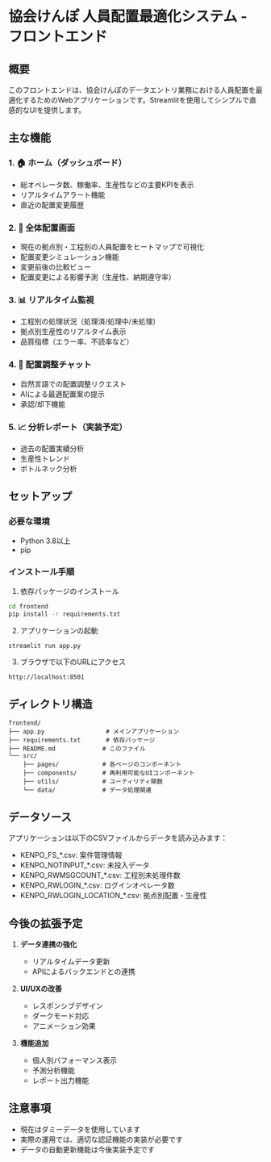 # 協会けんぽ 人員配置最適化システム - フロントエンド

## 概要
このフロントエンドは、協会けんぽのデータエントリ業務における人員配置を最適化するためのWebアプリケーションです。Streamlitを使用してシンプルで直感的なUIを提供します。

## 主な機能

### 1. 🏠 ホーム（ダッシュボード）
- 総オペレータ数、稼働率、生産性などの主要KPIを表示
- リアルタイムアラート機能
- 直近の配置変更履歴

### 2. 👥 全体配置画面
- 現在の拠点別・工程別の人員配置をヒートマップで可視化
- 配置変更シミュレーション機能
- 変更前後の比較ビュー
- 配置変更による影響予測（生産性、納期遵守率）

### 3. 📊 リアルタイム監視
- 工程別の処理状況（処理済/処理中/未処理）
- 拠点別生産性のリアルタイム表示
- 品質指標（エラー率、不読率など）

### 4. 💬 配置調整チャット
- 自然言語での配置調整リクエスト
- AIによる最適配置案の提示
- 承認/却下機能

### 5. 📈 分析レポート（実装予定）
- 過去の配置実績分析
- 生産性トレンド
- ボトルネック分析

## セットアップ

### 必要な環境
- Python 3.8以上
- pip

### インストール手順

1. 依存パッケージのインストール
```bash
cd frontend
pip install -r requirements.txt
```

2. アプリケーションの起動
```bash
streamlit run app.py
```

3. ブラウザで以下のURLにアクセス
```
http://localhost:8501
```

## ディレクトリ構造

```
frontend/
├── app.py                 # メインアプリケーション
├── requirements.txt       # 依存パッケージ
├── README.md             # このファイル
└── src/
    ├── pages/            # 各ページのコンポーネント
    ├── components/       # 再利用可能なUIコンポーネント
    ├── utils/            # ユーティリティ関数
    └── data/             # データ処理関連
```

## データソース

アプリケーションは以下のCSVファイルからデータを読み込みます：
- KENPO_FS_*.csv: 案件管理情報
- KENPO_NOTINPUT_*.csv: 未投入データ
- KENPO_RWMSGCOUNT_*.csv: 工程別未処理件数
- KENPO_RWLOGIN_*.csv: ログインオペレータ数
- KENPO_RWLOGIN_LOCATION_*.csv: 拠点別配置・生産性

## 今後の拡張予定

1. **データ連携の強化**
   - リアルタイムデータ更新
   - APIによるバックエンドとの連携

2. **UI/UXの改善**
   - レスポンシブデザイン
   - ダークモード対応
   - アニメーション効果

3. **機能追加**
   - 個人別パフォーマンス表示
   - 予測分析機能
   - レポート出力機能

## 注意事項

- 現在はダミーデータを使用しています
- 実際の運用では、適切な認証機能の実装が必要です
- データの自動更新機能は今後実装予定です